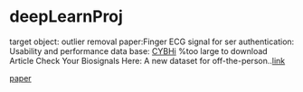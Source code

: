 
# deepLearnProj
target object: outlier removal
paper:Finger ECG signal for ser authentication: Usability and performance
data base: [CYBHi](https://zenodo.org/record/2381823#.XT2Ik9VKG2w)     %too large to download  
Article Check Your Biosignals Here: A new dataset for off-the-person..[link](https://www.researchgate.net/publication/259498274_Check_Your_Biosignals_Here_A_new_dataset_for_off-the-person_ECG_biometrics)

[paper](https://core.ac.uk/download/pdf/206430285.pdf)

